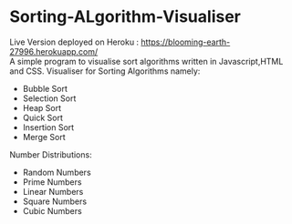 # Sorting-ALgorithm-Visualiser
Live Version deployed on Heroku : https://blooming-earth-27996.herokuapp.com/
<br>
A simple program to visualise sort algorithms written in Javascript,HTML and CSS.
Visualiser for Sorting Algorithms namely:

- Bubble Sort
- Selection Sort
- Heap Sort
- Quick Sort
- Insertion Sort
- Merge Sort

Number Distributions:
- Random Numbers
- Prime Numbers
- Linear Numbers
- Square Numbers
- Cubic Numbers
